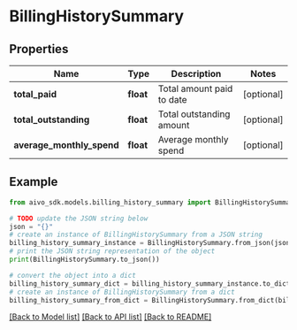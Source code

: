 # BillingHistorySummary

## Properties

Name | Type | Description | Notes
------------ | ------------- | ------------- | -------------
**total_paid** | **float** | Total amount paid to date | [optional]
**total_outstanding** | **float** | Total outstanding amount | [optional]
**average_monthly_spend** | **float** | Average monthly spend | [optional]

## Example

```python
from aivo_sdk.models.billing_history_summary import BillingHistorySummary

# TODO update the JSON string below
json = "{}"
# create an instance of BillingHistorySummary from a JSON string
billing_history_summary_instance = BillingHistorySummary.from_json(json)
# print the JSON string representation of the object
print(BillingHistorySummary.to_json())

# convert the object into a dict
billing_history_summary_dict = billing_history_summary_instance.to_dict()
# create an instance of BillingHistorySummary from a dict
billing_history_summary_from_dict = BillingHistorySummary.from_dict(billing_history_summary_dict)
```

[[Back to Model list]](../README.md#documentation-for-models) [[Back to API list]](../README.md#documentation-for-api-endpoints) [[Back to README]](../README.md)
